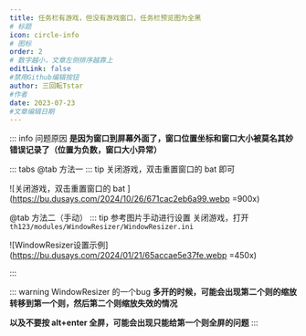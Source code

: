 ```yaml
---
title: 任务栏有游戏，但没有游戏窗口，任务栏预览图为全黑
# 标题
icon: circle-info
# 图标
order: 2
# 数字越小，文章左侧排序越靠上
editLink: false
#禁用Github编辑按钮
author: 三回転Tstar
#作者
date: 2023-07-23
#文章编辑日期
---
```


::: info 问题原因
**是因为窗口到屏幕外面了，窗口位置坐标和窗口大小被莫名其妙错误记录了（位置为负数，窗口大小异常）**

::: tabs
@tab 方法一
::: tip 关闭游戏，双击重置窗口的 bat 即可

![关闭游戏，双击重置窗口的 bat ](https://bu.dusays.com/2024/10/26/671cac2eb6a99.webp =900x)


@tab 方法二（手动）
::: tip 参考图片手动进行设置
关闭游戏，打开 ```th123/modules/WindowResizer/WindowResizer.ini``` 


![WindowResizer设置示例](https://bu.dusays.com/2024/01/21/65accae5e37fe.webp =450x)

:::

::: warning WindowResizer 的一个bug
**多开的时候，可能会出现第二个则的缩放转移到第一个则，然后第二个则缩放失效的情况**

**以及不要按 alt+enter 全屏，可能会出现只能给第一个则全屏的问题**
:::
